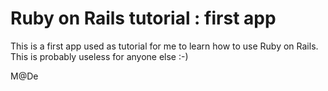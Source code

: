 # Ruby on Rails tutorial : first app

This is a first app used as tutorial for me to learn how to use Ruby on Rails.
This is probably useless for anyone else :-)

M@De
